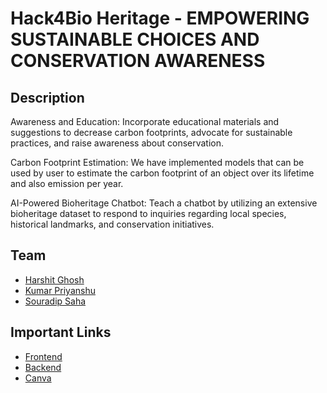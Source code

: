 # Hack4Bio Heritage - EMPOWERING SUSTAINABLE CHOICES AND CONSERVATION AWARENESS

## Description

Awareness and Education: Incorporate educational materials and suggestions to decrease carbon footprints, advocate for sustainable practices, and raise awareness about conservation.

Carbon Footprint Estimation: We have implemented models that can be used by user to estimate the carbon footprint of an object over its lifetime and also emission per year.

AI-Powered Bioheritage Chatbot: Teach a chatbot by utilizing an extensive bioheritage dataset to respond to inquiries regarding local species, historical landmarks, and conservation initiatives.

## Team

- [Harshit Ghosh](https://github.com/Harshit-code-tech)
- [Kumar Priyanshu](https://github.com/kpriyanshu2003)
- [Souradip Saha](https://github.com/Souradip2022)

## Important Links

- [Frontend](https://hack4bioheritage.vercel.app/)
- [Backend](https://hack4bioheritage-1kn7.vercel.app/)
- [Canva](https://www.canva.com/design/DAGGTzsUbd8/3EFHpHkoic00qyKrWL7_bQ/view)
